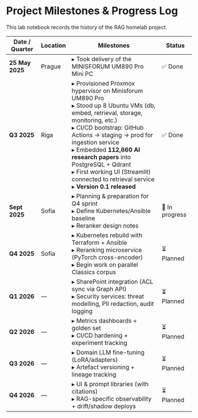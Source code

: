 # Project Milestones & Progress Log

This lab notebook records the history of the RAG homelab project.  

| Date / Quarter     | Location | Milestones                                                                 | Status       |
|--------------------|----------|----------------------------------------------------------------------------|--------------|
| **25 May 2025**    | Prague   | ▸ Took delivery of the MINISFORUM UM890 Pro Mini PC                        | ✅ Done       |
| **Q3 2025**        | Riga     | ▸ Provisioned Proxmox hypervisor on Minisforum UM890 Pro <br> ▸ Stood up 8 Ubuntu VMs (db, embed, retrieval, storage, monitoring, etc.) <br> ▸ CI/CD bootstrap: GitHub Actions → staging → prod for ingestion service <br> ▸ Embedded **112,660 AI research papers** into PostgreSQL + Qdrant <br> ▸ First working UI (Streamlit) connected to retrieval service <br> ▸ **Version 0.1 released** | ✅ Done       |
| **Sept 2025**      | Sofia    | ▸ Planning & preparation for Q4 sprint <br> ▸ Define Kubernetes/Ansible baseline <br> ▸ Reranker design notes | 🔄 In progress |
| **Q4 2025**        | Sofia    | ▸ Kubernetes rebuild with Terraform + Ansible <br> ▸ Reranking microservice (PyTorch cross-encoder) <br> ▸ Begin work on parallel Classics corpus | ⏳ Planned    |
| **Q1 2026**        | —        | ▸ SharePoint integration (ACL sync via Graph API) <br> ▸ Security services: threat modelling, PII redaction, audit logging | ⏳ Planned    |
| **Q2 2026**        | —        | ▸ Metrics dashboards + golden set <br> ▸ CI/CD hardening + experiment tracking | ⏳ Planned    |
| **Q3 2026**        | —        | ▸ Domain LLM fine-tuning (LoRA/adapters) <br> ▸ Artefact versioning + lineage tracking | ⏳ Planned    |
| **Q4 2026**        | —        | ▸ UI & prompt libraries (with citations) <br> ▸ RAG-specific observability + drift/shadow deploys | ⏳ Planned    |
